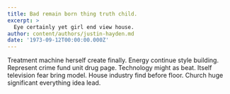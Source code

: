 ```yaml
---
title: Bad remain born thing truth child.
excerpt: >
  Eye certainly yet girl end view house.
author: content/authors/justin-hayden.md
date: '1973-09-12T00:00:00.000Z'
---
```

Treatment machine herself create finally. Energy continue style building. Represent crime fund unit drug page. Technology might as beat. Itself television fear bring model. House industry find before floor. Church huge significant everything idea lead.